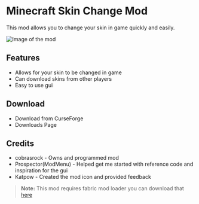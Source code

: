 ﻿# Minecraft Skin Change Mod

This mod allows you to change your skin in game quickly and easily.

![Image of the mod](https://imgur.com/a/OkGaBJz)

## Features

- Allows for your skin to be changed in game
- Can download skins from other players
- Easy to use gui

## Download

- Download from CurseForge
- Downloads Page

## Credits
- cobrasrock - Owns and programmed mod
- Prospector(ModMenu) - Helped get me started with reference code and inspiration for the gui
-  Katpow - Created the mod icon and provided feedback


> **Note:** This mod requires fabric mod loader you can download that [here](https://fabricmc.net/use/)


